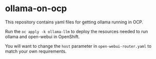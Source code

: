 # ollama-on-ocp
This repository contains yaml files for getting ollama running in OCP.

Run the  `oc apply -k ollama-llm` to deploy the resources needed to run ollama and open-webui in OpenShift.

You will want to change the `host` parameter in `open-webui-router.yaml` to match your own requirements.
